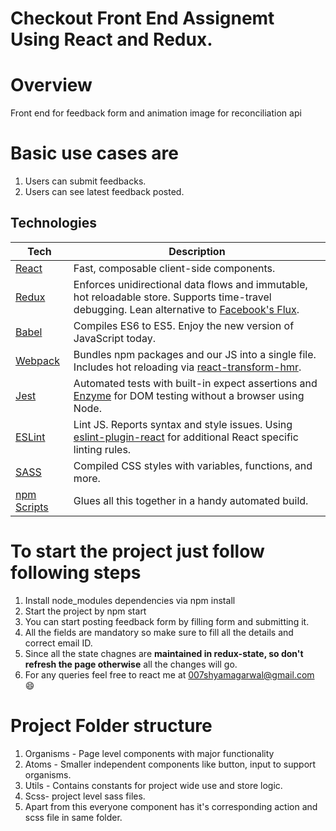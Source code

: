 # Checkout Front End Assignemt Using React and Redux.

# Overview 
Front end for feedback form and animation image for reconciliation api

# Basic use cases are 
1. Users can submit feedbacks.
2. Users can see latest feedback posted.


## Technologies


| **Tech** | **Description** |
|----------|-------|
|  [React](https://facebook.github.io/react/)  |   Fast, composable client-side components.      |
|  [Redux](http://redux.js.org) |  Enforces unidirectional data flows and immutable, hot reloadable store. Supports time-travel debugging. Lean alternative to [Facebook's Flux](https://facebook.github.io/flux/docs/overview.html).|
|  [Babel](http://babeljs.io) |  Compiles ES6 to ES5. Enjoy the new version of JavaScript today.     |
| [Webpack](https://webpack.js.org) | Bundles npm packages and our JS into a single file. Includes hot reloading via [react-transform-hmr](https://www.npmjs.com/package/react-transform-hmr). |
[Jest](https://facebook.github.io/jest/) | Automated tests with built-in expect assertions and [Enzyme](https://github.com/airbnb/enzyme) for DOM testing without a browser using Node.  |
[ESLint](http://eslint.org/)| Lint JS. Reports syntax and style issues. Using [eslint-plugin-react](https://github.com/yannickcr/eslint-plugin-react) for additional React specific linting rules. | |
| [SASS](http://sass-lang.com/) | Compiled CSS styles with variables, functions, and more. |
|[npm Scripts](https://docs.npmjs.com/misc/scripts)| Glues all this together in a handy automated build. |
#
# To start the project just follow following steps 

1. Install node_modules dependencies via npm install 
2. Start the project by npm start 
3. You can start posting feedback form by filling form and submitting it.
4. All the fields are mandatory so make sure to fill all the details and correct email ID.
5. Since all the state chagnes are <strong>maintained in redux-state, so don't refresh the page otherwise</strong> all the changes will go.
6. For any queries  feel free to react me at 007shyamagarwal@gmail.com :smile:

#
# Project Folder structure

1. Organisms - Page level components with major functionality 
2. Atoms - Smaller independent components like button, input to support organisms.
3. Utils - Contains constants for project wide use and store logic.
4. Scss- project level sass files.
5. Apart from this everyone component has it's corresponding action and scss file in same folder.
